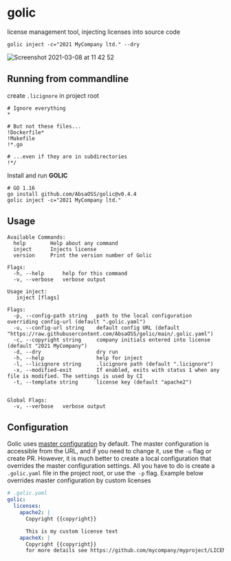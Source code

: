 # golic
license management tool, injecting licenses into source code
```
golic inject -c="2021 MyCompany ltd." --dry
```
![Screenshot 2021-03-08 at 11 42 52](https://user-images.githubusercontent.com/7195836/110310942-6d2f3680-8003-11eb-9540-b2e21b4f2b87.png)


## Running from commandline

create `.licignore` in project root
```shell
# Ignore everything
*

# But not these files...
!Dockerfile*
!Makefile
!*.go

# ...even if they are in subdirectories
!*/
````
Install and run **GOLIC**
```shell
# GO 1.16 
go install github.com/AbsaOSS/golic@v0.4.4
golic inject -c="2021 MyCompany ltd."
```

## Usage
```
Available Commands:
  help        Help about any command
  inject      Injects license
  version     Print the version number of Golic

Flags:
  -h, --help      help for this command
  -v, --verbose   verbose output

Usage inject:
   inject [flags]

Flags:
  -p, --config-path string   path to the local configuration overriding config-url (default ".golic.yaml")
  -u, --config-url string    default config URL (default "https://raw.githubusercontent.com/AbsaOSS/golic/main/.golic.yaml")
  -c, --copyright string     company initials entered into license (default "2021 MyCompany")
  -d, --dry                  dry run
  -h, --help                 help for inject
  -l, --licignore string     .licignore path (default ".licignore")
  -x, --modified-exit        If enabled, exits with status 1 when any file is modified. The settings is used by CI
  -t, --template string      license key (default "apache2")


Global Flags:
  -v, --verbose   verbose output
```

## Configuration
Golic uses [master configuration](https://raw.githubusercontent.com/AbsaOSS/golic/main/.golic.yaml) by default.
The master configuration is accessible from the URL, and if you need to change it, use the `-u` flag or create PR.
However, it is much better to create a local configuration that overrides the master configuration settings. All 
you have to do is create a `.golic.yaml` file in the project root, or use the` -p` flag.
Example below overrides master configuration by custom licenses
```yaml
# .golic.yaml 
golic:
  licenses:
    apache2: |
      Copyright {{copyright}}

      This is my custom license text
    apacheX: |
      Copyright {{copyright}}
      for more details see https://github.com/mycompany/myproject/LICENSE
```

